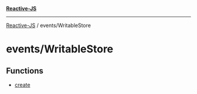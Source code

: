 [**Reactive-JS**](../../README.md)

***

[Reactive-JS](../../README.md) / events/WritableStore

# events/WritableStore

## Functions

- [create](functions/create.md)
